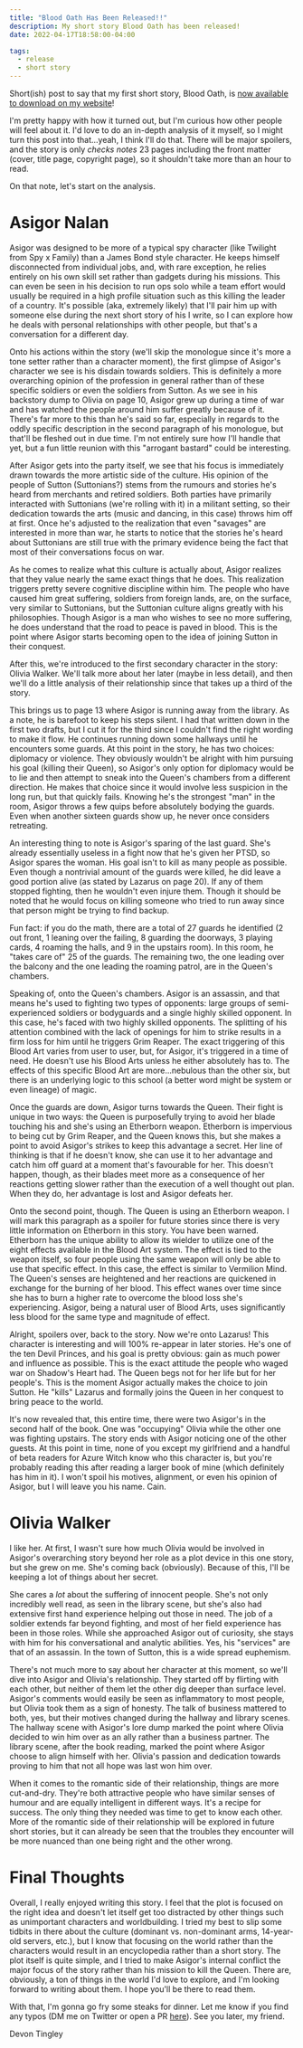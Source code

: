 ```yaml
---
title: "Blood Oath Has Been Released!!"
description: My short story Blood Oath has been released!
date: 2022-04-17T18:58:00-04:00

tags:
  - release
  - short story
---
```


Short(ish) post to say that my first short story, Blood Oath, is [now available to download on my website](https://vorona.gg/book/BloodOath)!

I'm pretty happy with how it turned out, but I'm curious how other people will feel about it.  I'd love to do an in-depth analysis of it myself, so I might turn this post into that...yeah, I think I'll do that.  There will be major spoilers, and the story is only *checks notes* 23 pages including the front matter (cover, title page, copyright page), so it shouldn't take more than an hour to read.

On that note, let's start on the analysis.

# Asigor Nalan

Asigor was designed to be more of a typical spy character (like Twilight from Spy x Family) than a James Bond style character.  He keeps himself disconnected from individual jobs, and, with rare exception, he relies entirely on his own skill set rather than gadgets during his missions.  This can even be seen in his decision to run ops solo while a team effort would usually be required in a high profile situation such as this killing the leader of a country.  It's possible (aka, extremely likely) that I'll pair him up with someone else during the next short story of his I write, so I can explore how he deals with personal relationships with other people, but that's a conversation for a different day.

Onto his actions within the story (we'll skip the monologue since it's more a tone setter rather than a character moment), the first glimpse of Asigor's character we see is his disdain towards soldiers.  This is definitely a more overarching opinion of the profession in general rather than of these specific soldiers or even the soldiers from Sutton.  As we see in his backstory dump to Olivia on page 10, Asigor grew up during a time of war and has watched the people around him suffer greatly because of it.  There's far more to this than he's said so far, especially in regards to the oddly specific description in the second paragraph of his monologue, but that'll be fleshed out in due time.  I'm not entirely sure how I'll handle that yet, but a fun little reunion with this "arrogant bastard" could be interesting.

After Asigor gets into the party itself, we see that his focus is immediately drawn towards the more artistic side of the culture.  His opinion of the people of Sutton (Suttonians?) stems from the rumours and stories he's heard from merchants and retired soldiers.  Both parties have primarily interacted with Suttonians (we're rolling with it) in a militant setting, so their dedication towards the arts (music and dancing, in this case) throws him off at first.  Once he's adjusted to the realization that even "savages" are interested in more than war, he starts to notice that the stories he's heard about Suttonians are still true with the primary evidence being the fact that most of their conversations focus on war.

As he comes to realize what this culture is actually about, Asigor realizes that they value nearly the same exact things that he does.  This realization triggers pretty severe cognitive discipline within him.  The people who have caused him great suffering, soldiers from foreign lands, are, on the surface, very similar to Suttonians, but the Suttonian culture aligns greatly with his philosophies.  Though Asigor is a man who wishes to see no more suffering, he does understand that the road to peace is paved in blood.  This is the point where Asigor starts becoming open to the idea of joining Sutton in their conquest.

After this, we're introduced to the first secondary character in the story:  Olivia Walker.  We'll talk more about her later (maybe in less detail), and then we'll do a little analysis of their relationship since that takes up a third of the story.

This brings us to page 13 where Asigor is running away from the library.  As a note, he is barefoot to keep his steps silent.  I had that written down in the first two drafts, but I cut it for the third since I couldn't find the right wording to make it flow.  He continues running down some hallways until he encounters some guards.  At this point in the story, he has two choices:  diplomacy or violence.  They obviously wouldn't be alright with him pursuing his goal (killing their Queen), so Asigor's only option for diplomacy would be to lie and then attempt to sneak into the Queen's chambers from a different direction.  He makes that choice since it would involve less suspicion in the long run, but that quickly fails.  Knowing he's the strongest "man" in the room, Asigor throws a few quips before absolutely bodying the guards.  Even when another sixteen guards show up, he never once considers retreating.

An interesting thing to note is Asigor's sparing of the last guard.  She's already essentially useless in a fight now that he's given her PTSD, so Asigor spares the woman.  His goal isn't to kill as many people as possible.  Even though a nontrivial amount of the guards were killed, he did leave a good portion alive (as stated by Lazarus on page 20).  If any of them stopped fighting, then he wouldn't even injure them.  Though it should be noted that he would focus on killing someone who tried to run away since that person might be trying to find backup.

Fun fact:  if you do the math, there are a total of 27 guards he identified (2 out front, 1 leaning over the failing, 8 guarding the doorways, 3 playing cards, 4 roaming the halls, and 9 in the upstairs room).  In this room, he "takes care of" 25 of the guards.  The remaining two, the one leading over the balcony and the one leading the roaming patrol, are in the Queen's chambers.

Speaking of, onto the Queen's chambers.  Asigor is an assassin, and that means he's used to fighting two types of opponents:  large groups of semi-experienced soldiers or bodyguards and a single highly skilled opponent.  In this case, he's faced with two highly skilled opponents.  The splitting of his attention combined with the lack of openings for him to strike results in a firm loss for him until he triggers Grim Reaper.  The exact triggering of this Blood Art varies from user to user, but, for Asigor, it's triggered in a time of need.  He doesn't use his Blood Arts unless he either absolutely has to.  The effects of this specific Blood Art are more...nebulous than the other six, but there is an underlying logic to this school (a better word might be system or even lineage) of magic.

Once the guards are down, Asigor turns towards the Queen.  Their fight is unique in two ways:  the Queen is purposefully trying to avoid her blade touching his and she's using an Etherborn weapon.  Etherborn is impervious to being cut by Grim Reaper, and the Queen knows this, but she makes a point to avoid Asigor's strikes to keep this advantage a secret.  Her line of thinking is that if he doesn't know, she can use it to her advantage and catch him off guard at a moment that's favourable for her.  This doesn't happen, though, as their blades meet more as a consequence of her reactions getting slower rather than the execution of a well thought out plan.  When they do, her advantage is lost and Asigor defeats her.

Onto the second point, though.  The Queen is using an Etherborn weapon.  I will mark this paragraph as a spoiler for future stories since there is very little information on Etherborn in this story.  You have been warned.  Etherborn has the unique ability to allow its wielder to utilize one of the eight effects available in the Blood Art system.  The effect is tied to the weapon itself, so four people using the same weapon will only be able to use that specific effect.  In this case, the effect is similar to Vermilion Mind.  The Queen's senses are heightened and her reactions are quickened in exchange for the burning of her blood.  This effect wanes over time since she has to burn a higher rate to overcome the blood loss she's experiencing.  Asigor, being a natural user of Blood Arts, uses significantly less blood for the same type and magnitude of effect.

Alright, spoilers over, back to the story.  Now we're onto Lazarus!  This character is interesting and will 100% re-appear in later stories.  He's one of the ten Devil Princes, and his goal is pretty obvious:  gain as much power and influence as possible.  This is the exact attitude the people who waged war on Shadow's Heart had.  The Queen begs not for her life but for her people's.  This is the moment Asigor actually makes the choice to join Sutton.  He "kills" Lazarus and formally joins the Queen in her conquest to bring peace to the world.

It's now revealed that, this entire time, there were two Asigor's in the second half of the book.  One was "occupying" Olivia while the other one was fighting upstairs.  The story ends with Asigor noticing one of the other guests.  At this point in time, none of you except my girlfriend and a handful of beta readers for Azure Witch know who this character is, but you're probably reading this after reading a larger book of mine (which definitely has him in it).  I won't spoil his motives, alignment, or even his opinion of Asigor, but I will leave you his name.  Cain.

# Olivia Walker

I like her.  At first, I wasn't sure how much Olivia would be involved in Asigor's overarching story beyond her role as a plot device in this one story, but she grew on me.  She's coming back (obviously).  Because of this, I'll be keeping a lot of things about her secret.

She cares a *lot* about the suffering of innocent people.  She's not only incredibly well read, as seen in the library scene, but she's also had extensive first hand experience helping out those in need.  The job of a soldier extends far beyond fighting, and most of her field experience has been in those roles.  While she approached Asigor out of curiosity, she stays with him for his conversational and analytic abilities.  Yes, his "services" are that of an assassin.  In the town of Sutton, this is a wide spread euphemism.

There's not much more to say about her character at this moment, so we'll dive into Asigor and Olivia's relationship.  They started off by flirting with each other, but neither of them let the other dig deeper than surface level.  Asigor's comments would easily be seen as inflammatory to most people, but Olivia took them as a sign of honesty.  The talk of business mattered to both, yes, but their motives changed during the hallway and library scenes.  The hallway scene with Asigor's lore dump marked the point where Olivia decided to win him over as an ally rather than a business partner.  The library scene, after the book reading, marked the point where Asigor choose to align himself with her.  Olivia's passion and dedication towards proving to him that not all hope was last won him over.

When it comes to the romantic side of their relationship, things are more cut-and-dry.  They're both attractive people who have similar senses of humour and are equally intelligent in different ways.  It's a recipe for success.  The only thing they needed was time to get to know each other.  More of the romantic side of their relationship will be explored in future short stories, but it can already be seen that the troubles they encounter will be more nuanced than one being right and the other wrong.

# Final Thoughts

Overall, I really enjoyed writing this story.  I feel that the plot is focused on the right idea and doesn't let itself get too distracted by other things such as unimportant characters and worldbuilding.  I tried my best to slip some tidbits in there about the culture (dominant vs. non-dominant arms, 14-year-old servers, etc.), but I know that focusing on the world rather than the characters would result in an encyclopedia rather than a short story.  The plot itself is quite simple, and I tried to make Asigor's internal conflict the major focus of the story rather than his mission to kill the Queen.  There are, obviously, a ton of things in the world I'd love to explore, and I'm looking forward to writing about them.  I hope you'll be there to read them.

With that, I'm gonna go fry some steaks for dinner.  Let me know if you find any typos (DM me on Twitter or open a PR [here](https://dev.vorona.gg/digyx/blog)).  See you later, my friend.

Devon Tingley
